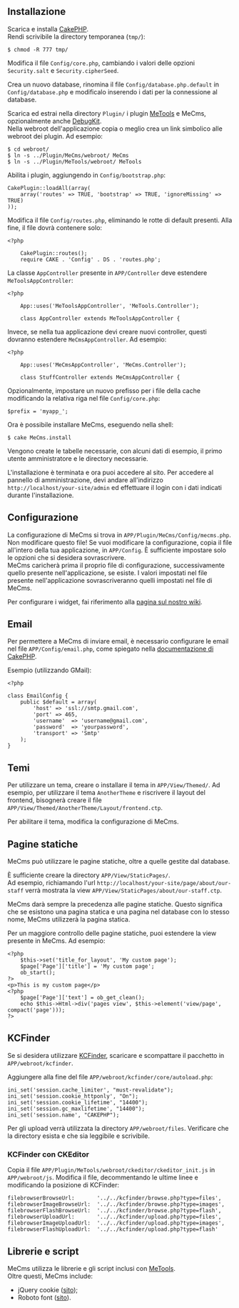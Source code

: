 ## Installazione
Scarica e installa [CakePHP](http://cakephp.org).  
Rendi scrivibile la directory temporanea (`tmp/`):

	$ chmod -R 777 tmp/
	
Modifica il file `Config/core.php`, cambiando i valori delle opzioni `Security.salt` e `Security.cipherSeed`.  

Crea un nuovo database, rinomina il file `Config/database.php.default` in `Config/database.php` e modificalo 
inserendo i dati per la connessione al database.

Scarica ed estrai nella directory `Plugin/` i plugin [MeTools](//github.com/mirko-pagliai/MeTools) e MeCms, 
opzionalmente anche [DebugKit](//github.com/cakephp/debug_kit/releases).  
Nella webroot dell'applicazione copia o meglio crea un link simbolico alle webroot dei plugin. Ad esempio:

	$ cd webroot/
	$ ln -s ../Plugin/MeCms/webroot/ MeCms
	$ ln -s ../Plugin/MeTools/webroot/ MeTools
	
Abilita i plugin, aggiungendo in `Config/bootstrap.php`:

	CakePlugin::loadAll(array(
		array('routes' => TRUE, 'bootstrap' => TRUE, 'ignoreMissing' => TRUE)
	));
	
Modifica il file `Config/routes.php`, eliminando le rotte di default presenti. Alla fine, il file dovrà contenere solo:

	<?php

		CakePlugin::routes();
		require CAKE . 'Config' . DS . 'routes.php';

La classe `AppController` presente in `APP/Controller` deve estendere `MeToolsAppController`:

	<?php

		App::uses('MeToolsAppController', 'MeTools.Controller');

		class AppController extends MeToolsAppController {

Invece, se nella tua applicazione devi creare nuovi controller, questi dovranno estendere `MeCmsAppController`. Ad esempio:

	<?php

		App::uses('MeCmsAppController', 'MeCms.Controller');
	
		class StuffController extends MeCmsAppController {

Opzionalmente, impostare un nuovo prefisso per i file della cache modificando la relativa riga nel file `Config/core.php`:

	$prefix = 'myapp_';
	
Ora è possibile installare MeCms, eseguendo nella shell:

	$ cake MeCms.install

Vengono create le tabelle necessarie, con alcuni dati di esempio, il primo utente amministratore e le directory 
necessarie.

L'installazione è terminata e ora puoi accedere al sito. Per accedere al pannello di amministrazione, devi andare 
all'indirizzo `http://localhost/your-site/admin` ed effettuare il login con i dati indicati durante l'installazione.

## Configurazione
La configurazione di MeCms si trova in `APP/Plugin/MeCms/Config/mecms.php`.  
Non modificare questo file! Se vuoi modificare la configurazione, copia il file all'intero della tua applicazione, 
in `APP/Config`. È sufficiente impostare solo le opzioni che si desidera sovrascrivere.  
MeCms caricherà prima il proprio file di configurazione, successivamente quello presente nell'applicazione, se esiste.
I valori impostati nel file presente nell'applicazione sovrascriveranno quelli impostati nel file di MeCms.

Per configurare i widget, fai riferimento alla [pagina sul nostro wiki](//github.com/mirko-pagliai/MeCms/wiki/Widgets).

## Email
Per permettere a MeCms di inviare email, è necessario configurare le email nel file `APP/Config/email.php`,
come spiegato nella [documentazione di CakePHP](http://book.cakephp.org/2.0/en/core-utility-libraries/email.html#configuration).

Esempio (utilizzando GMail):

	<?php

	class EmailConfig {
		public $default = array(
			'host' => 'ssl://smtp.gmail.com',
			'port' => 465,
			'username'	=> 'username@gmail.com',
			'password'	=> 'yourpassword',
			'transport' => 'Smtp'
		);
	}

## Temi
Per utilizzare un tema, creare o installare il tema in `APP/View/Themed/`. Ad esempio, per utilizzare il tema 
`AnotherTheme` e riscrivere il layout del frontend, bisognerà creare il file 
`APP/View/Themed/AnotherTheme/Layout/frontend.ctp`.

Per abilitare il tema, modifica la configurazione di MeCms.

## Pagine statiche
MeCms può utilizzare le pagine statiche, oltre a quelle gestite dal database.

È sufficiente creare la directory `APP/View/StaticPages/`.  
Ad esempio, richiamando l'url `http://localhost/your-site/page/about/our-staff` verrà mostrata la view 
`APP/View/StaticPages/about/our-staff.ctp`.

MeCms darà sempre la precedenza alle pagine statiche. Questo significa che se esistono una pagina statica e una pagina nel
database con lo stesso nome, MeCms utilizzerà la pagina statica.

Per un maggiore controllo delle pagine statiche, puoi estendere la view presente in MeCms. Ad esempio:

	<?php
		$this->set('title_for_layout', 'My custom page');
		$page['Page']['title'] = 'My custom page';
		ob_start();
	?>
	<p>This is my custom page</p>
	<?php
		$page['Page']['text'] = ob_get_clean();
		echo $this->Html->div('pages view', $this->element('view/page', compact('page')));
	?>

## KCFinder
Se si desidera utilizzare [KCFinder](http://kcfinder.sunhater.com), scaricare e scompattare il pacchetto in 
`APP/webroot/kcfinder`. 

Aggiungere alla fine del file `APP/webroot/kcfinder/core/autoload.php`:

	ini_set('session.cache_limiter', "must-revalidate");
	ini_set('session.cookie_httponly', "On");
	ini_set('session.cookie_lifetime', "14400");
	ini_set('session.gc_maxlifetime', "14400");
	ini_set('session.name', "CAKEPHP");

Per gli upload verrà utilizzata la directory `APP/webroot/files`. Verificare che la directory esista e che sia leggibile e 
scrivibile.

### KCFinder con CKEditor
Copia il file `APP/Plugin/MeTools/webroot/ckeditor/ckeditor_init.js` in `APP/webroot/js`. Modifica il file, decommentando le
ultime linee e modificando la posizione di KCFinder:

	filebrowserBrowseUrl:		'../../kcfinder/browse.php?type=files',
	filebrowserImageBrowseUrl:	'../../kcfinder/browse.php?type=images',
	filebrowserFlashBrowseUrl:	'../../kcfinder/browse.php?type=flash',
	filebrowserUploadUrl:		'../../kcfinder/upload.php?type=files',
	filebrowserImageUploadUrl:	'../../kcfinder/upload.php?type=images',
	filebrowserFlashUploadUrl:	'../../kcfinder/upload.php?type=flash'

## Librerie e script
MeCms utilizza le librerie e gli script inclusi con [MeTools](//github.com/mirko-pagliai/MeTools#libraries-and-script).  
Oltre questi, MeCms include:

- jQuery cookie ([sito](http://github.com/carhartl/jquery-cookie));
- Roboto font ([sito](http://google.com/fonts#UsePlace:use/Collection:Roboto)).
